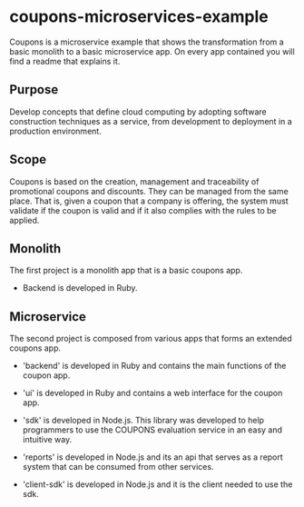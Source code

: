 # coupons-microservices-example

Coupons is a microservice example that shows the transformation from a basic monolith to a basic microservice app.
On every app contained you will find a readme that explains it.

## Purpose

Develop concepts that define cloud computing by adopting software construction techniques as a service, from development to deployment in a production environment.

## Scope

Coupons is based on the creation, management and traceability of promotional coupons and discounts.
They can be managed from the same place. That is, given a coupon that a company is offering, the system must validate if the coupon is valid and if it also complies with the rules to be applied.

## Monolith

The first project is a monolith app that is a basic coupons app.

- Backend is developed in Ruby.

## Microservice

The second project is composed from various apps that forms an extended coupons app.

- 'backend' is developed in Ruby and contains the main functions of the coupon app.

- 'ui' is developed in Ruby and contains a web interface for the coupon app.

- 'sdk' is developed in Node.js.
This library was developed to help programmers to use the COUPONS evaluation service in an easy and intuitive way.

- 'reports' is developed in Node.js and its an api that serves as a report system that can be consumed from other services.

- 'client-sdk' is developed in Node.js and it is the client needed to use the sdk.
